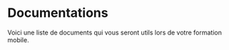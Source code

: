 # Documentations

Voici une liste de documents qui vous seront utils lors de votre formation mobile.
